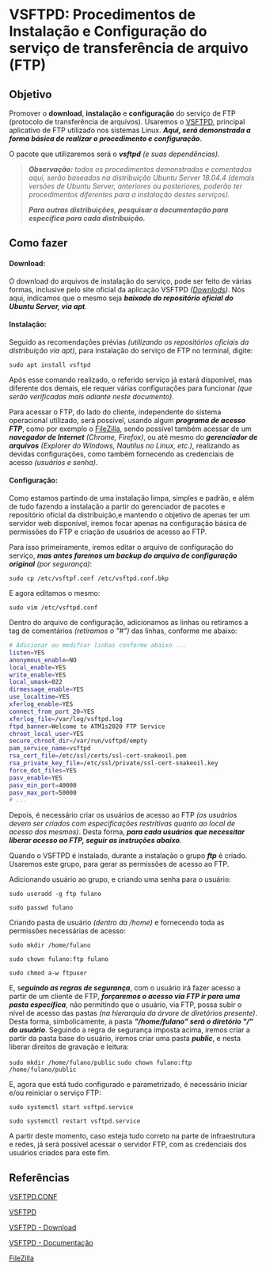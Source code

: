 # VSFTPD: Procedimentos de Instalação e Configuração do serviço de transferência de arquivo (FTP)



## Objetivo

Promover o **download**, **instalação** e **configuração** do serviço de FTP (protocolo de transferência de arquivos). Usaremos o [VSFTPD](https://security.appspot.com/vsftpd.html), principal aplicativo de FTP utilizado nos sistemas Linux. ***Aqui, será demonstrada a forma básica de realizar o procedimento e configuração***.

O pacote que utilizaremos será o ***vsftpd*** *(e suas dependências)*.

> ***Observação:*** *todos os procedimentos demonstrados e comentados aqui, serão baseados na distribuição Ubuntu Server 18.04.4 (demais versões de Ubuntu Server, anteriores ou posteriores, poderão ter procedimentos diferentes para a instalação destes serviços).*
>
> ***Para outras distribuições, pesquisar a documentação para específica para cada distribuição.***

## Como fazer

#### **Download**: 

O download do arquivos de instalação do serviço, pode ser feito de várias formas, inclusive pelo site oficial da aplicação VSFTPD *([Downlods](https://security.appspot.com/vsftpd.html#download))*. Nós aqui, indicamos que o mesmo seja ***baixado do repositório oficial do Ubuntu Server, via apt***.

#### Instalação: 

Seguido as recomendações prévias *(utilizando os repositórios oficiais da distribuição via apt)*,  para instalação do serviço de FTP no terminal, digite:

`sudo apt install vsftpd`

Após esse comando realizado, o referido serviço já estará disponível, mas diferente dos demais, ele requer várias configurações para funcionar *(que serão verificadas mais adiante neste documento)*.

Para acessar o FTP, do lado do cliente, independente do sistema operacional utilizado, será possível, usando algum ***programa de acesso FTP***, como por exemplo o [FileZilla](https://filezilla-project.org/), sendo possível também acessar de um ***navegador de Internet*** *(Chrome, Firefox)*, ou até mesmo do ***gerenciador de arquivos*** *(Explorer do Windows, Nautilus no Linux, etc.)*, realizando as devidas configurações, como também fornecendo as credenciais de acesso *(usuários e senha)*. 

#### Configuração:

Como estamos partindo de uma instalação limpa, simples e padrão, e além de tudo fazendo a instalação a partir do gerenciador de pacotes e repositório oficial da distribuição,e mantendo o objetivo de apenas ter um servidor web disponível, iremos focar apenas na configuração básica de permissões do FTP e criação de usuários de acesso ao FTP.

Para isso primeiramente, iremos editar o arquivo de configuração do serviço, ***mas antes faremos um backup do arquivo de configuração original*** *(por segurança)*:

`sudo cp /etc/vsftpf.conf /etc/vsftpd.conf.bkp`

E agora editamos o mesmo:

`sudo vim /etc/vsftpd.conf`

Dentro do arquivo de configuração, adicionamos as linhas ou retiramos a tag de comentários *(retiramos o "#")* das linhas, conforme me abaixo:

```bash
# Adicionar ou modifcar linhas conforme abaixo ...
listen=YES
anonymous_enable=NO
local_enable=YES
write_enable=YES
local_umask=022
dirmessage_enable=YES
use_localtime=YES
xferlog_enable=YES
connect_from_port_20=YES
xferlog_file=/var/log/vsftpd.log
ftpd_banner=Welcome to ATM1s2020 FTP Service
chroot_local_user=YES
secure_chroot_dir=/var/run/vsftpd/empty
pam_service_name=vsftpd
rsa_cert_file=/etc/ssl/certs/ssl-cert-snakeoil.pem
rsa_private_key_file=/etc/ssl/private/ssl-cert-snakeoil.key
force_dot_files=YES
pasv_enable=YES
pasv_min_port=40000
pasv_max_port=50000
# ...
```

Depois, é necessário criar os usuários de acesso ao FTP *(os usuários devem ser criados com especificações restritivas quanto ao local de acesso dos mesmos)*. Desta forma, ***para cada usuários que necessitar liberar acesso ao FTP, seguir as instruções abaixo***.

Quando o VSFTPD é instalado, durante a instalação o grupo ***ftp*** é criado. Usaremos este grupo, para gerar as permissões de acesso ao FTP.

Adicionando usuário ao grupo, e criando uma senha para o usuário:

`sudo useradd -g ftp fulano`

`sudo passwd fulano`

Criando pasta de usuário *(dentro da /home)* e fornecendo toda as permissões necessárias de acesso:

`sudo mkdir /home/fulano`

`sudo chown fulano:ftp fulano`

`sudo chmod a-w ftpuser`

E, s***eguindo as regras de segurança***, com o usuário irá fazer acesso a partir de um cliente de FTP, ***forçaremos o acesso via FTP ir para uma pasta específica***, não permitindo que o usuário, via FTP, possa subir o nível de acesso das pastas *(na hierarquia da árvore de diretórios presente)*. Desta forma, simbolicamente, a pasta ***"/home/fulano" será o diretório "/" do usuário***. Seguindo a regra de segurança imposta acima, iremos criar a partir da pasta base do usuário, iremos criar uma pasta ***public***, e nesta liberar direitos de gravação e leitura:

`sudo mkdir /home/fulano/public`
`sudo chown fulano:ftp /home/fulano/public`

E, agora que está tudo configurado e parametrizado, é necessário iniciar e/ou reiniciar o serviço FTP:

`sudo systemctl start vsftpd.service` 

`sudo systemctl restart vsftpd.service`

A partir deste momento, caso esteja tudo correto na parte de infraestrutura e redes, já será possível acessar o servidor FTP, com as credenciais dos usuários criados para este fim. 

## Referências

[VSFTPD.CONF](http://vsftpd.beasts.org/vsftpd_conf.html)

[VSFTPD](https://security.appspot.com/vsftpd.html)

[VSFTPD - Download](https://security.appspot.com/vsftpd.html#download)

[VSFTPD - Documentação](https://security.appspot.com/vsftpd.html#docs)

[FileZilla](https://filezilla-project.org/)

